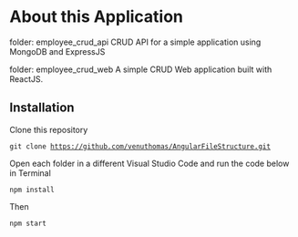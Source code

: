# About this Application
folder: employee_crud_api
CRUD API for a simple application using MongoDB and ExpressJS

folder: employee_crud_web
A simple CRUD Web application built with ReactJS.

## Installation
Clone this repository

<code>git clone https://github.com/venuthomas/AngularFileStructure.git</code>

Open each folder in a different Visual Studio Code and run the code below in Terminal

<code>npm install</code>

Then

<code>npm start</code>
